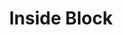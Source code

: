 ---
title: Inside Block
position: Admin
photo: /assets/logo/cube.png
color: ib
site: 'https://www.insideblock.com'

social:
  - profile: 'https://www.facebook.com/InsideBlock/'
    icon: icon-facebook
    target: _black
    rel: noopener
    type: Facebook

  - profile: 'https://twitter.com/insideblock'
    icon: icon-twitter
    target: _black
    rel: noopener
    type: Twitter

  - profile: 'https://github.com/insideblock'
    icon: icon-github
    target: _black
    rel: noopener
    type: GitHub

  - profile: 'https://flipboard.com/@InsideBlock'
    icon: icon-flipboard
    target: _black
    rel: noopener
    type: Flipboard

  - profile: 'https://www.instagram.com/inside.block/'
    icon: icon-instagram
    target: _black
    rel: noopener
    type: Instagram

  - profile: 'https://www.linkedin.com/company/insideblock'
    icon: icon-linkedin
    target: _black
    rel: noopener
    type: LinkedIn
---